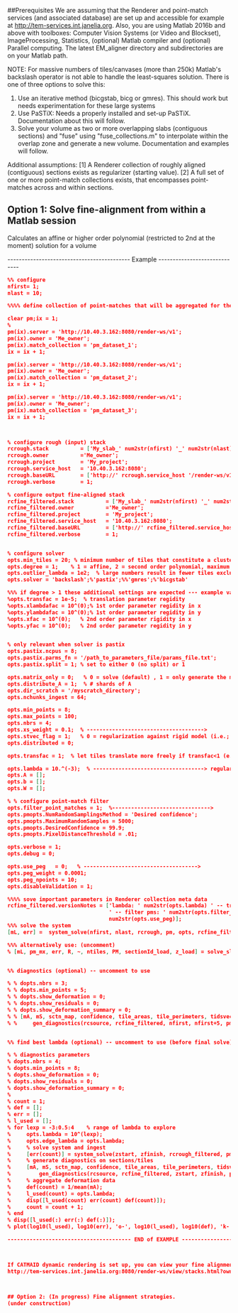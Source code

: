 ##Prerequisites
We are assuming that the Renderer and point-match services (and associated database) are set up and accessible for example at http://tem-services.int.janelia.org.
Also, you are using Matlab 2016b and above with toolboxes: Computer Vision Systems (or Video and Blockset), ImageProcessing, Statistics, (optional) Matlab compiler and (optional) Parallel computing. The latest EM_aligner directory and subdirectories are on your Matlab path.

NOTE:
For massive numbers of tiles/canvases (more than 250k) Matlab's backslash operator is not able to handle the least-squares solution. There is one of three options to solve this:
1. Use an iterative method (bicgstab, bicg or gmres). This should work but needs experimentation for these large systems
2. Use PaSTiX: Needs a properly installed and set-up PaSTiX. Documentation about this will follow.
3. Solve your volume as two or more overlapping slabs (contiguous sections) and "fuse" using "fuse_collections.m" to interpolate within the overlap zone and generate a new volume. Documentation and examples will follow.

Additional assumptions:
[1] A Renderer collection of roughly aligned (contiguous) sections exists as regularizer (starting value). 
[2] A full set of one or more point-match collections exists, that encompasses point-matches across and within sections.

## Option 1: Solve fine-alignment from within a Matlab session

Calculates an affine or higher order polynomial (restricted to 2nd at the moment) solution for a volume


------------------------------------------- Example -----------------------------
```json
%% configure
nfirst= 1;
nlast = 10;

%%%% define collection of point-matches that will be aggregated for the solve.

clear pm;ix = 1;
% 
pm(ix).server = 'http://10.40.3.162:8080/render-ws/v1';
pm(ix).owner = 'Me_owner';
pm(ix).match_collection = 'pm_dataset_1';
ix = ix + 1;

pm(ix).server = 'http://10.40.3.162:8080/render-ws/v1';
pm(ix).owner = 'Me_owner';
pm(ix).match_collection = 'pm_dataset_2';
ix = ix + 1;

pm(ix).server = 'http://10.40.3.162:8080/render-ws/v1';
pm(ix).owner = 'Me_owner';
pm(ix).match_collection = 'pm_dataset_3';
ix = ix + 1;



% configure rough (input) stack
rcrough.stack          = ['My_slab_' num2str(nfirst) '_' num2str(nlast) '_rough'];
rcrough.owner          ='Me_owner';
rcrough.project        = 'My_project';
rcrough.service_host   = '10.40.3.162:8080';
rcrough.baseURL        = ['http://' rcrough.service_host '/render-ws/v1'];
rcrough.verbose        = 1;

% configure output fine-aligned stack
rcfine_filtered.stack          = ['My_slab_' num2str(nfirst) '_' num2str(nlast) '_fine'];
rcfine_filtered.owner          ='Me_owner';
rcfine_filtered.project        = 'My_project';
rcfine_filtered.service_host   = '10.40.3.162:8080';
rcfine_filtered.baseURL        = ['http://' rcfine_filtered.service_host '/render-ws/v1'];
rcfine_filtered.verbose        = 1;


% configure solver
opts.min_tiles = 20; % minimum number of tiles that constitute a cluster to be solved. Below this, no modification happens
opts.degree = 1;    % 1 = affine, 2 = second order polynomial, maximum is 3
opts.outlier_lambda = 1e2;  % large numbers result in fewer tiles excluded
opts.solver = 'backslash';%'pastix';%%'gmres';%'bicgstab'

%%% if degree > 1 these additional settings are expected --- example values provided below
%opts.transfac = 1e-5;  % translation parameter regidity
%opts.xlambdafac = 10^(0);% 1st order parameter regidity in x
%opts.ylambdafac = 10^(0);% 1st order parameter regidity in y
%opts.xfac = 10^(0);   % 2nd order parameter rigidity in x
%opts.yfac = 10^(0);   % 2nd order parameter regidity in y


% only relevant when solver is pastix
opts.pastix.ncpus = 8;
opts.pastix.parms_fn = '/path_to_parameters_file/params_file.txt';
opts.pastix.split = 1; % set to either 0 (no split) or 1

opts.matrix_only = 0;   % 0 = solve (default) , 1 = only generate the matrix. For debugging only
opts.distribute_A = 1;  % # shards of A
opts.dir_scratch = '/myscratch_directory';
opts.nchunks_ingest = 64;

opts.min_points = 8;
opts.max_points = 100;
opts.nbrs = 4;
opts.xs_weight = 0.1;  % ------------------------------------->
opts.stvec_flag = 1;   % 0 = regularization against rigid model (i.e.; starting value is not supplied by rc)
opts.distributed = 0;

opts.transfac = 1;  % let tiles translate more freely if transfac<1 (e.g. 1e-5)

opts.lambda = 10.^(-3);  % -----------------------------------> regularization parameters
opts.A = [];
opts.b = [];
opts.W = [];

% % configure point-match filter
opts.filter_point_matches = 1;  %------------------------------->
opts.pmopts.NumRandomSamplingsMethod = 'Desired confidence';
opts.pmopts.MaximumRandomSamples = 5000;
opts.pmopts.DesiredConfidence = 99.9;
opts.pmopts.PixelDistanceThreshold = .01;

opts.verbose = 1;
opts.debug = 0;

opts.use_peg   = 0;   % ------------------------------------>
opts.peg_weight = 0.0001;
opts.peg_npoints = 10;
opts.disableValidation = 1;

%%%% sove important parameters in Renderer collection meta data
rcfine_filtered.versionNotes = ['lambda: ' num2str(opts.lambda) ' -- transfac: ' num2str(opts.transfac) ...
                                ' -- filter pms: ' num2str(opts.filter_point_matches) ' -- use peg: ' ...
                                num2str(opts.use_peg)];
%%% solve the system
[mL, err] =  system_solve(nfirst, nlast, rcrough, pm, opts, rcfine_filtered);  %%% fast solve and ingest

%%% alternatively use: (uncomment)
% [mL, pm_mx, err, R, ~, ntiles, PM, sectionId_load, z_load] = solve_slab(rcrough, pm, nfirst, nlast, rcfine_filtered, opts);


%% diagnostics (optional) -- uncomment to use

% % dopts.nbrs = 3;
% % dopts.min_points = 5;
% % dopts.show_deformation = 0;
% % dopts.show_residuals = 0;
% % dopts.show_deformation_summary = 0;
% % [mA, mS, sctn_map, confidence, tile_areas, tile_perimeters, tidsvec, Resx,Resy] =...
% %     gen_diagnostics(rcsource, rcfine_filtered, nfirst, nfirst+5, pm, dopts);


%% find best lambda (optional) -- uncomment to use (before final solve)

% % diagnostics parameters
% dopts.nbrs = 4;
% dopts.min_points = 8;
% dopts.show_deformation = 0;
% dopts.show_residuals = 0;
% dopts.show_deformation_summary = 0;
% 
% count = 1;
% def = [];
% err = [];
% l_used = [];
% for lexp = -3:0.5:4    % range of lambda to explore
%     opts.lambda = 10^(lexp);
%     opts.edge_lambda = opts.lambda;
%     % solve system and ingest
%     [err(count)] = system_solve(zstart, zfinish, rcrough_filtered, pm, opts, rcfine_filtered);
%     % generate diagnostics on sections/tiles
%     [mA, mS, sctn_map, confidence, tile_areas, tile_perimeters, tidsvec] =...
%         gen_diagnostics(rcsource, rcfine_filtered, zstart, zfinish, pm, dopts);
%     % aggregate deformation data
%     def(count) = 1/mean(mA);
%     l_used(count) = opts.lambda;
%     disp([l_used(count) err(count) def(count)]);
%     count = count + 1;
% end
% disp([l_used(:) err(:) def(:)]);
% plot(log10(l_used), log10(err), 'o-', log10(l_used), log10(def), 'k-');

--------------------------------------- END of EXAMPLE -------------------------------



If CATMAID dynamic rendering is set up, you can view your fine alignment using a URL for example similar to this:
http://tem-services.int.janelia.org:8080/render-ws/view/stacks.html?owner=flyTEM&project=test&dynamicRenderHost=renderer:8080&catmaidHost=renderer-catmaid:8000



## Option 2: (In progress) Fine alignment strategies. 
(under construction)

```




